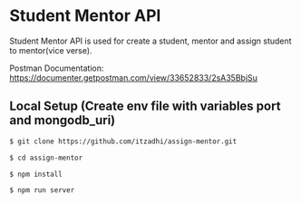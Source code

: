 # Student Mentor API

Student Mentor API is used for create a student, mentor and assign student to mentor(vice verse).<br>

Postman Documentation:<br>
https://documenter.getpostman.com/view/33652833/2sA35BbjSu

## Local Setup (Create env file with variables port and mongodb_uri)

```sh
$ git clone https://github.com/itzadhi/assign-mentor.git
```

```sh
$ cd assign-mentor
```

```sh
$ npm install
```

```sh
$ npm run server
```

